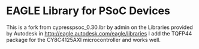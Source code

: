 # EAGLE Library for PSoC Devices

This is a fork from cypresspsoc_0.30.lbr by admin on the Libraries provided by Autodesk in http://eagle.autodesk.com/eagle/libraries I add the TQFP44 package for the CY8C4125AXI microcontroller and works well.
